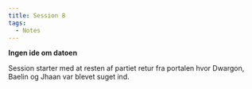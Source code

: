 ```yaml
---
title: Session 8
tags:
  - Notes
---
```

**Ingen ide om datoen**

Session starter med at resten af partiet retur fra portalen hvor Dwargon, Baelin og Jhaan var blevet suget ind.
